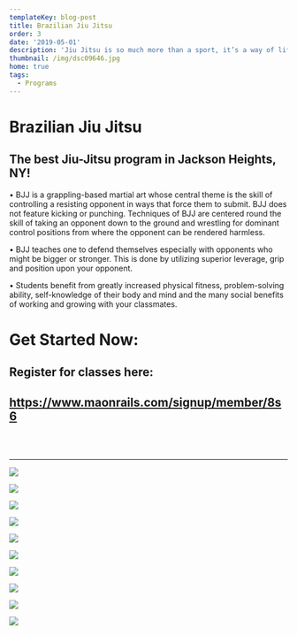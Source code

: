 ```yaml
---
templateKey: blog-post
title: Brazilian Jiu Jitsu
order: 3
date: '2019-05-01'
description: 'Jiu Jitsu is so much more than a sport, it’s a way of life.'
thumbnail: /img/dsc09646.jpg
home: true
tags:
  - Programs
---
```

# Brazilian Jiu Jitsu

## The best Jiu-Jitsu program in Jackson Heights, NY!

• BJJ is a grappling-based martial art whose central theme is the skill of controlling a resisting opponent in ways that force them to submit. BJJ does not feature kicking or punching. Techniques of BJJ are centered round the skill of taking an opponent down to the ground and wrestling for dominant control positions from where the opponent can be rendered harmless.

• BJJ teaches one to defend themselves especially with opponents who might be bigger or stronger. This is done by utilizing superior leverage, grip and position upon your opponent.

• Students benefit from greatly increased physical fitness, problem-solving ability, self-knowledge of their body and mind and the many social benefits of working and growing with your classmates.

# Get Started Now:

## Register for classes here:

## <https://www.maonrails.com/signup/member/8s6>

<br>

<br>

- - -

![](/img/dsc09804.jpg)

![](/img/dsc01064.jpg)

![](/img/dsc00204.jpg)

![](/img/dsc00104.jpg)

![](/img/dsc06659.jpg)

![](/img/dsc09250.jpg)

![](/img/dsc06620.jpg)

![](/img/dsc04137.jpg)

![](/img/dsc06468.jpg)

![](/img/dsc04157.jpg)
